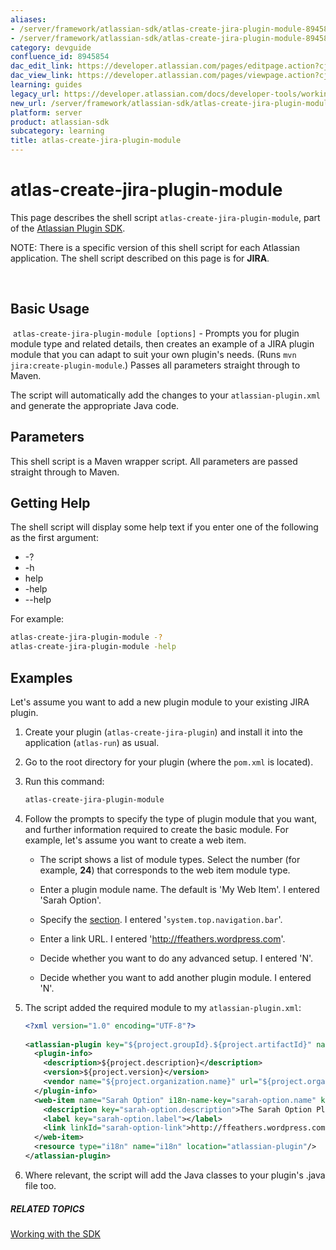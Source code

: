 ```yaml
---
aliases:
- /server/framework/atlassian-sdk/atlas-create-jira-plugin-module-8945854.html
- /server/framework/atlassian-sdk/atlas-create-jira-plugin-module-8945854.md
category: devguide
confluence_id: 8945854
dac_edit_link: https://developer.atlassian.com/pages/editpage.action?cjm=wozere&pageId=8945854
dac_view_link: https://developer.atlassian.com/pages/viewpage.action?cjm=wozere&pageId=8945854
learning: guides
legacy_url: https://developer.atlassian.com/docs/developer-tools/working-with-the-sdk/command-reference/atlas-create-jira-plugin-module
new_url: /server/framework/atlassian-sdk/atlas-create-jira-plugin-module
platform: server
product: atlassian-sdk
subcategory: learning
title: atlas-create-jira-plugin-module
---
```

# atlas-create-jira-plugin-module

This page describes the shell script `atlas-create-jira-plugin-module`, part of the [Atlassian Plugin SDK](/server/framework/atlassian-sdk/working-with-the-sdk).

NOTE: There is a specific version of this shell script for each Atlassian application. The shell script described on this page is for **JIRA**.

 

## Basic Usage

 `atlas-create-jira-plugin-module [options]` - Prompts you for plugin module type and related details, then creates an example of a JIRA plugin module that you can adapt to suit your own plugin's needs. (Runs `mvn jira:create-plugin-module`.) Passes all parameters straight through to Maven.  

The script will automatically add the changes to your `atlassian-plugin.xml` and generate the appropriate Java code.

## Parameters

This shell script is a Maven wrapper script. All parameters are passed straight through to Maven.

## Getting Help

The shell script will display some help text if you enter one of the following as the first argument:

-   -?
-   -h
-   help
-   -help
-   --help

For example:

``` bash
atlas-create-jira-plugin-module -?
atlas-create-jira-plugin-module -help
```

## Examples

Let's assume you want to add a new plugin module to your existing JIRA plugin.

1.  Create your plugin (`atlas-create-jira-plugin`) and install it into the application (`atlas-run`) as usual.
2.  Go to the root directory for your plugin (where the `pom.xml` is located).
3.  Run this command:

    ``` bash
    atlas-create-jira-plugin-module
    ```

4.  Follow the prompts to specify the type of plugin module that you want, and further information required to create the basic module. For example, let's assume you want to create a web item.
    -   The script shows a list of module types. Select the number (for example, **24**) that corresponds to the web item module type.
    -   Enter a plugin module name. The default is 'My Web Item'. I entered 'Sarah Option'.
    -   Specify the [section](https://developer.atlassian.com/display/JIRADEV/Web+fragments). I entered '`system.top.navigation.bar`'.
    -   Enter a link URL. I entered '<a href="http://ffeathers.wordpress.com" class="uri external-link">http://ffeathers.wordpress.com</a>'.

    -   Decide whether you want to do any advanced setup. I entered 'N'.
    -   Decide whether you want to add another plugin module. I entered 'N'.

5.  The script added the required module to my `atlassian-plugin.xml`:

    ``` xml
    <?xml version="1.0" encoding="UTF-8"?>
     
    <atlassian-plugin key="${project.groupId}.${project.artifactId}" name="${project.name}" plugins-version="2">
      <plugin-info>
        <description>${project.description}</description>
        <version>${project.version}</version>
        <vendor name="${project.organization.name}" url="${project.organization.url}"/>
      </plugin-info>
      <web-item name="Sarah Option" i18n-name-key="sarah-option.name" key="sarah-option" section="system.top.navigation.bar" weight="1000">
        <description key="sarah-option.description">The Sarah Option Plugin</description>
        <label key="sarah-option.label"></label>
        <link linkId="sarah-option-link">http://ffeathers.wordpress.com</link>
      </web-item>
      <resource type="i18n" name="i18n" location="atlassian-plugin"/>
    </atlassian-plugin>
    ```

6.  Where relevant, the script will add the Java classes to your plugin's .java file too.

##### RELATED TOPICS

[Working with the SDK](/server/framework/atlassian-sdk/working-with-the-sdk)







































































































































































